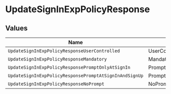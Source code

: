 # UpdateSignInExpPolicyResponse


## Values

| Name                                                   | Value                                                  |
| ------------------------------------------------------ | ------------------------------------------------------ |
| `UpdateSignInExpPolicyResponseUserControlled`          | UserControlled                                         |
| `UpdateSignInExpPolicyResponseMandatory`               | Mandatory                                              |
| `UpdateSignInExpPolicyResponsePromptOnlyAtSignIn`      | PromptOnlyAtSignIn                                     |
| `UpdateSignInExpPolicyResponsePromptAtSignInAndSignUp` | PromptAtSignInAndSignUp                                |
| `UpdateSignInExpPolicyResponseNoPrompt`                | NoPrompt                                               |